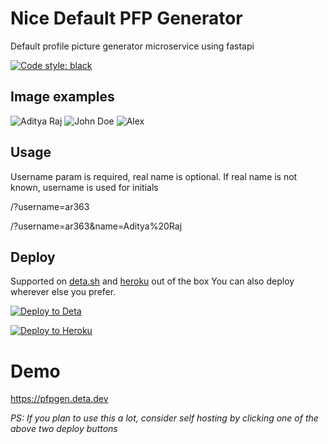 # Nice Default PFP Generator

Default profile picture generator microservice using fastapi 

<a href="https://github.com/psf/black"><img alt="Code style: black" src="https://img.shields.io/badge/code%20style-black-000000.svg?style=for-the-badge"></a>

## Image examples

![Aditya Raj](https://pfpgen.deta.dev/?username=ar363&name=Aditya%20Raj)
![John Doe](https://pfpgen.deta.dev/?username=johndoe789&name=John%20Doe)
![Alex](https://pfpgen.deta.dev/?username=alex777&name=alex)

## Usage

Username param is required, real name is optional. If real name is not known, username is used for initials

/?username=ar363

/?username=ar363&name=Aditya%20Raj

## Deploy

Supported on [deta.sh](https://deta.sh) and [heroku](https://heroku.com) out of the box
You can also deploy wherever else you prefer.

[![Deploy to Deta](https://button.deta.dev/1/svg)](https://go.deta.dev/deploy?repo=https://github.com/ar363/pfpgen)

[![Deploy to Heroku](https://www.herokucdn.com/deploy/button.svg)](https://heroku.com/deploy)

# Demo

https://pfpgen.deta.dev

_PS: If you plan to use this a lot, consider self hosting by clicking one of the above two deploy buttons_
